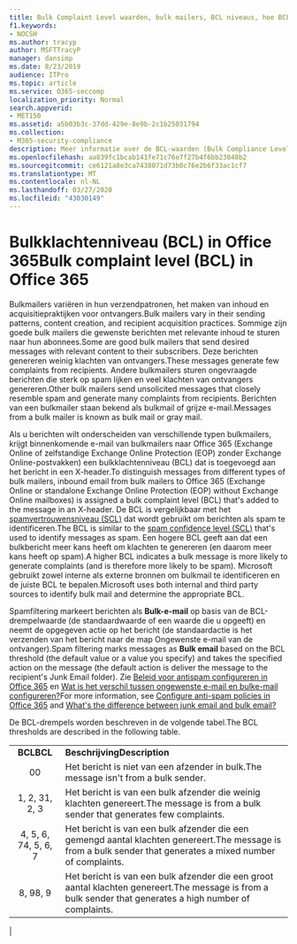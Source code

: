 ```yaml
---
title: Bulk Complaint Level waarden, bulk mailers, BCL niveaus, hoe BCL werkt, BCL ratings, Antispam, Antispam header, bulk mail filtering, stop bulk mail
f1.keywords:
- NOCSH
ms.author: tracyp
author: MSFTTracyP
manager: dansimp
ms.date: 8/23/2019
audience: ITPro
ms.topic: article
ms.service: O365-seccomp
localization_priority: Normal
search.appverid:
- MET150
ms.assetid: a5b03b3c-37dd-429e-8e9b-2c1b25031794
ms.collection:
- M365-security-compliance
description: Meer informatie over de BCL-waarden (Bulk Compliance Level) in Office 365.
ms.openlocfilehash: aa839fc1bcab141fe71c76e7f27b4f6bb23048b2
ms.sourcegitcommit: ce6121a8e3ca7438071d73b0c76e2b6f33ac1cf7
ms.translationtype: MT
ms.contentlocale: nl-NL
ms.lasthandoff: 03/27/2020
ms.locfileid: "43030149"
---
```

# <a name="bulk-complaint-level-bcl-in-office-365"></a><span data-ttu-id="6cceb-103">Bulkklachtenniveau (BCL) in Office 365</span><span class="sxs-lookup"><span data-stu-id="6cceb-103">Bulk complaint level (BCL) in Office 365</span></span>

<span data-ttu-id="6cceb-104">Bulkmailers variëren in hun verzendpatronen, het maken van inhoud en acquisitiepraktijken voor ontvangers.</span><span class="sxs-lookup"><span data-stu-id="6cceb-104">Bulk mailers vary in their sending patterns, content creation, and recipient acquisition practices.</span></span> <span data-ttu-id="6cceb-105">Sommige zijn goede bulk mailers die gewenste berichten met relevante inhoud te sturen naar hun abonnees.</span><span class="sxs-lookup"><span data-stu-id="6cceb-105">Some are good bulk mailers that send desired messages with relevant content to their subscribers.</span></span> <span data-ttu-id="6cceb-106">Deze berichten genereren weinig klachten van ontvangers.</span><span class="sxs-lookup"><span data-stu-id="6cceb-106">These messages generate few complaints from recipients.</span></span> <span data-ttu-id="6cceb-107">Andere bulkmailers sturen ongevraagde berichten die sterk op spam lijken en veel klachten van ontvangers genereren.</span><span class="sxs-lookup"><span data-stu-id="6cceb-107">Other bulk mailers send unsolicited messages that closely resemble spam and generate many complaints from recipients.</span></span> <span data-ttu-id="6cceb-108">Berichten van een bulkmailer staan bekend als bulkmail of grijze e-mail.</span><span class="sxs-lookup"><span data-stu-id="6cceb-108">Messages from a bulk mailer is known as bulk mail or gray mail.</span></span>

<span data-ttu-id="6cceb-109">Als u berichten wilt onderscheiden van verschillende typen bulkmailers, krijgt binnenkomende e-mail van bulkmailers naar Office 365 (Exchange Online of zelfstandige Exchange Online Protection (EOP) zonder Exchange Online-postvakken) een bulkklachtenniveau (BCL) dat is toegevoegd aan het bericht in een X-header.</span><span class="sxs-lookup"><span data-stu-id="6cceb-109">To distinguish messages from different types of bulk mailers, inbound email from bulk mailers to Office 365 (Exchange Online or standalone Exchange Online Protection (EOP) without Exchange Online mailboxes) is assigned a bulk complaint level (BCL) that's added to the message in an X-header.</span></span> <span data-ttu-id="6cceb-110">De BCL is vergelijkbaar met het [spamvertrouwensniveau (SCL)](spam-confidence-levels.md) dat wordt gebruikt om berichten als spam te identificeren.</span><span class="sxs-lookup"><span data-stu-id="6cceb-110">The BCL is similar to the [spam confidence level (SCL)](spam-confidence-levels.md) that's used to identify messages as spam.</span></span> <span data-ttu-id="6cceb-111">Een hogere BCL geeft aan dat een bulkbericht meer kans heeft om klachten te genereren (en daarom meer kans heeft op spam).</span><span class="sxs-lookup"><span data-stu-id="6cceb-111">A higher BCL indicates a bulk message is more likely to generate complaints (and is therefore more likely to be spam).</span></span> <span data-ttu-id="6cceb-112">Microsoft gebruikt zowel interne als externe bronnen om bulkmail te identificeren en de juiste BCL te bepalen.</span><span class="sxs-lookup"><span data-stu-id="6cceb-112">Microsoft uses both internal and third party sources to identify bulk mail and determine the appropriate BCL.</span></span>

 <span data-ttu-id="6cceb-113">Spamfiltering markeert berichten als **Bulk-e-mail** op basis van de BCL-drempelwaarde (de standaardwaarde of een waarde die u opgeeft) en neemt de opgegeven actie op het bericht (de standaardactie is het verzenden van het bericht naar de map Ongewenste e-mail van de ontvanger).</span><span class="sxs-lookup"><span data-stu-id="6cceb-113">Spam filtering marks messages as **Bulk email** based on the BCL threshold (the default value or a value you specify) and takes the specified action on the message (the default action is deliver the message to the recipient's Junk Email folder).</span></span> <span data-ttu-id="6cceb-114">Zie [Beleid voor antispam configureren in Office 365](configure-your-spam-filter-policies.md) en [Wat is het verschil tussen ongewenste e-mail en bulke-mail configureren?](what-s-the-difference-between-junk-email-and-bulk-email.md)</span><span class="sxs-lookup"><span data-stu-id="6cceb-114">For more information, see [Configure anti-spam policies in Office 365](configure-your-spam-filter-policies.md) and [What's the difference between junk email and bulk email?](what-s-the-difference-between-junk-email-and-bulk-email.md)</span></span>

<span data-ttu-id="6cceb-115">De BCL-drempels worden beschreven in de volgende tabel.</span><span class="sxs-lookup"><span data-stu-id="6cceb-115">The BCL thresholds are described in the following table.</span></span>

|||
|:---:|---|
|<span data-ttu-id="6cceb-116">**BCL**</span><span class="sxs-lookup"><span data-stu-id="6cceb-116">**BCL**</span></span>|<span data-ttu-id="6cceb-117">**Beschrijving**</span><span class="sxs-lookup"><span data-stu-id="6cceb-117">**Description**</span></span>|
|<span data-ttu-id="6cceb-118">0</span><span class="sxs-lookup"><span data-stu-id="6cceb-118">0</span></span>|<span data-ttu-id="6cceb-119">Het bericht is niet van een afzender in bulk.</span><span class="sxs-lookup"><span data-stu-id="6cceb-119">The message isn't from a bulk sender.</span></span>|
|<span data-ttu-id="6cceb-120">1, 2, 3</span><span class="sxs-lookup"><span data-stu-id="6cceb-120">1, 2, 3</span></span>|<span data-ttu-id="6cceb-121">Het bericht is van een bulk afzender die weinig klachten genereert.</span><span class="sxs-lookup"><span data-stu-id="6cceb-121">The message is from a bulk sender that generates few complaints.</span></span>|
|<span data-ttu-id="6cceb-122">4, 5, 6, 7</span><span class="sxs-lookup"><span data-stu-id="6cceb-122">4, 5, 6, 7</span></span>|<span data-ttu-id="6cceb-123">Het bericht is van een bulk afzender die een gemengd aantal klachten genereert.</span><span class="sxs-lookup"><span data-stu-id="6cceb-123">The message is from a bulk sender that generates a mixed number of complaints.</span></span>|
|<span data-ttu-id="6cceb-124">8, 9</span><span class="sxs-lookup"><span data-stu-id="6cceb-124">8, 9</span></span>|<span data-ttu-id="6cceb-125">Het bericht is van een bulk afzender die een groot aantal klachten genereert.</span><span class="sxs-lookup"><span data-stu-id="6cceb-125">The message is from a bulk sender that generates a high number of complaints.</span></span>|
|
